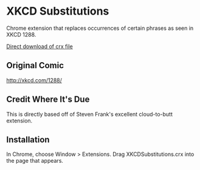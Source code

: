 XKCD Substitutions
=============

Chrome extension that replaces occurrences of certain phrases as seen in XKCD 1288.

[Direct download of crx file](https://github.com/killion/xkcd-substitutions/blob/master/XKCDSubstitutions.crx?raw=true)

Original Comic
--------------

http://xkcd.com/1288/

Credit Where It's Due
---------------------

This is directly based off of Steven Frank's excellent cloud-to-butt extension.


Installation
------------

In Chrome, choose Window > Extensions. Drag XKCDSubstitutions.crx into the page that appears.
